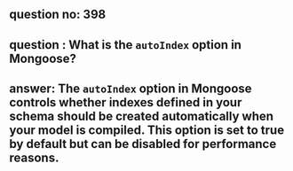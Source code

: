 
      
## question no: 398

## question : What is the `autoIndex` option in Mongoose?

## answer: The `autoIndex` option in Mongoose controls whether indexes defined in your schema should be created automatically when your model is compiled. This option is set to true by default but can be disabled for performance reasons.
      